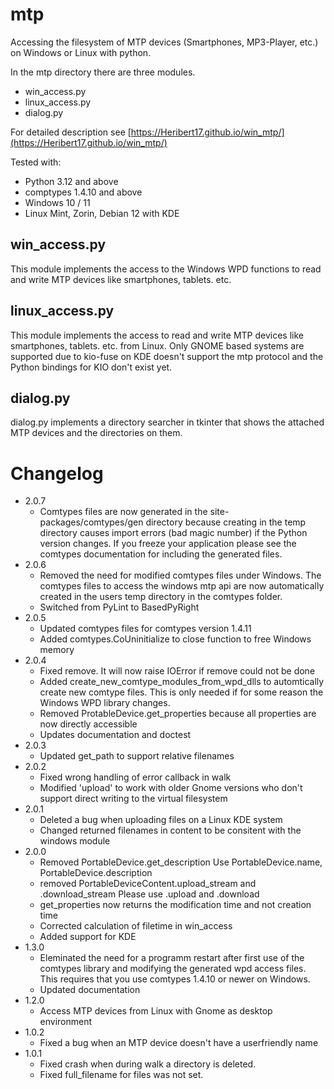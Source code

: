 # mtp

Accessing the filesystem of MTP devices (Smartphones, MP3-Player, etc.) on Windows or Linux with python.

In the mtp directory there are three modules.
- win_access.py
- linux_access.py
- dialog.py

For detailed description see [https://Heribert17.github.io/win_mtp/](https://Heribert17.github.io/win_mtp/)

Tested with:
* Python 3.12 and above
* comptypes 1.4.10 and above
* Windows 10 / 11
* Linux Mint, Zorin, Debian 12 with KDE


## win_access.py
This module implements the access to the Windows WPD functions to read and write MTP devices like smartphones, tablets. etc.

## linux_access.py
This module implements the access to read and write MTP devices like smartphones, tablets. etc. from Linux.
Only GNOME based systems are supported due to kio-fuse on KDE doesn't support the mtp protocol and the Python bindings for KIO don't exist yet.

## dialog.py
dialog.py implements a directory searcher in tkinter that shows the attached MTP devices and the directories on them.


# Changelog
* 2.0.7
    * Comtypes files are now generated in the site-packages/comtypes/gen directory because creating in the temp directory
        causes import errors (bad magic number) if the Python version changes. If you freeze your application please see
        the comtypes documentation for including the generated files.
* 2.0.6
    * Removed the need for modified comtypes files under Windows. The comtypes files to access the windows mtp api are now automatically
        created in the users temp directory in the comtypes folder.
    * Switched from PyLint to BasedPyRight
* 2.0.5
    * Updated comtypes files for comtypes version 1.4.11
    * Added comtypes.CoUninitialize to close function to free Windows memory
* 2.0.4
    * Fixed remove. It will now raise IOError if remove could not be done
    * Added create_new_comtype_modules_from_wpd_dlls to automtically create new comtype files.
        This is only needed if for some reason the Windows WPD library changes.
    * Removed ProtableDevice.get_properties because all properties are now directly accessible
    * Updates documentation and doctest
* 2.0.3
    * Updated get_path to support relative filenames
* 2.0.2
    * Fixed wrong handling of error callback in walk
    * Modified 'upload' to work with older Gnome versions who don't support direct writing to the virtual filesystem
* 2.0.1
    * Deleted a bug when uploading files on a Linux KDE system
    * Changed returned filenames in content to be consitent with the windows module
* 2.0.0
    * Removed PortableDevice.get_description
      Use PortableDevice.name, PortableDevice.description
    * removed PortableDeviceContent.upload_stream and .download_stream
      Please use .upload and .download
    * get_properties now returns the modification time and not creation time
    * Corrected calculation of filetime in win_access
    * Added support for KDE
* 1.3.0
    * Eleminated the need for a programm restart after first use of the comtypes library and modifying the generated wpd access files.
      This requires that you use comtypes 1.4.10 or newer on Windows.
    * Updated documentation
* 1.2.0
    * Access MTP devices from Linux with Gnome as desktop environment
* 1.0.2
    * Fixed a bug when an MTP device doesn't have a userfriendly name
* 1.0.1
    * Fixed crash when during walk a directory is deleted.
    * Fixed full_filename for files was not set.

